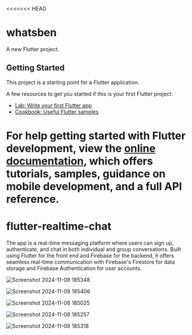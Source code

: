 <<<<<<< HEAD
# whatsben

A new Flutter project.

## Getting Started

This project is a starting point for a Flutter application.

A few resources to get you started if this is your first Flutter project:

- [Lab: Write your first Flutter app](https://docs.flutter.dev/get-started/codelab)
- [Cookbook: Useful Flutter samples](https://docs.flutter.dev/cookbook)

For help getting started with Flutter development, view the
[online documentation](https://docs.flutter.dev/), which offers tutorials,
samples, guidance on mobile development, and a full API reference.
=======
# flutter-realtime-chat
The app is a real-time messaging platform where users can sign up, authenticate, and chat in both individual and group conversations. Built using Flutter for the front end and Firebase for the backend, it offers seamless real-time communication with Firebase's Firestore for data storage and Firebase Authentication for user accounts.

![Screenshot 2024-11-08 185348](https://github.com/user-attachments/assets/ecef7c5e-5ade-4b56-abe6-99ec91d3f60f)

![Screenshot 2024-11-08 185406](https://github.com/user-attachments/assets/b761e2e8-3326-4e84-b583-e6cdfe58c207)

![Screenshot 2024-11-08 185025](https://github.com/user-attachments/assets/7422be72-d9fc-49cd-9325-323c835ebcec)


![Screenshot 2024-11-08 185257](https://github.com/user-attachments/assets/784a6559-d93c-4f07-8ae2-2cfc842cf0e0)

![Screenshot 2024-11-08 185318](https://github.com/user-attachments/assets/878a701d-8761-45e0-89d9-b7d9282e9204)

